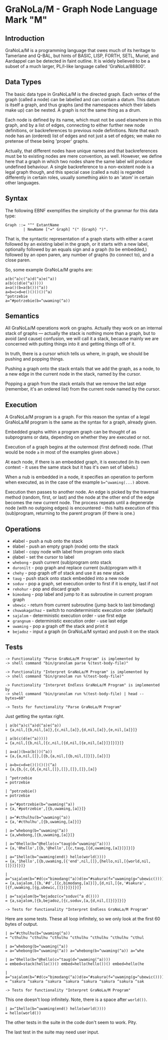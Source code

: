 GraNoLa/M - Graph Node Language Mark "M"
========================================

Introduction
------------

GraNoLa/M is a programming language that owes much of its heritage to
Tamerlane and Q-BAL, but hints of BASIC, LISP, FORTH, SETL, Muriel, and
Aardappel can be detected in faint outline.  It is widely believed to be a
subset of a much larger, PL/I-like language called 'GraNoLa/88800'.

Data Types
----------

The basic data type in GraNoLa/M is the directed graph.  Each vertex of
the graph (called a node) can be labelled and can contain a datum.  This
datum is itself a graph, and thus graphs (and the namespaces which their
labels make up) can be nested.  A graph is not the same thing as a drum.

Each node is defined by its name, which must not be used elsewhere in
this graph, and by a list of edges, connecting to either further new
node definitions, or backreferences to previous node definitions.  Note
that each node has an (ordered) list of edges and not just a set of
edges; we make no pretense of these being 'proper' graphs.

Actually, that different nodes have unique names and that backreferences
must be to existing nodes are mere convention, as well.  However, we
define here that a graph in which two nodes share the same label will
produce undefined behaviour.  A single backreference to a non-existent
node is a legal graph though, and this special case (called a nub) is
regarded differently in certain roles, usually something akin to an
'atom' in certain other languages.

Syntax
------

The following EBNF exemplifies the simplicity of the grammar for this
data type:

    Graph ::= "^" ExtantName
            | NewName ["=" Graph] "(" {Graph} ")".

That is, the syntactic representation of a graph starts with either a
caret followed by an existing label in the graph, or it starts with a
new label, optionally followed by an equals sign and a graph (to be
embedded,) followed by an open paren, any number of graphs (to connect
to), and a close paren.

So, some example GraNoLa/M graphs are:

    a(b(^a)c(^a)d(^a)e(^a))
    a(b(c(d(e(^a)))))
    a=a()(b=a(b())(^a))
    a=b=c=d=e()()()()(^a)
    ^potrzebie
    a=^#potrzebie(b=^uwaming(^a))

Semantics
---------

All GraNoLa/M operations work on graphs.  Actually they work on an
internal stack of graphs — actually the stack is nothing more than a
graph, but to avoid (and cause) confusion, we will call it a stack,
because mainly we are concerned with putting things into it and getting
things off of it.

In truth, there is a cursor which tells us where, in graph, we should be
pushing and popping things.

Pushing a graph onto the stack entails that we add the graph, as a node,
to a new edge in the current node in the stack, named by the cursor.

Popping a graph from the stack entails that we remove the last edge
(remember, it's an ordered list) from the current node named by the
cursor.

Execution
---------

A GraNoLa/M program is a graph.  For this reason the syntax of a legal
GraNoLa/M program is the same as the syntax for a graph, already given.

Embedded graphs within a program graph can be thought of as subprograms
or data, depending on whether they are executed or not.

Execution of a graph begins at the outermost (first defined) node. (That
would be node `a` in most of the examples given above.)

At each node, if there is an embedded graph, it is executed (in its own
context - it uses the same stack but it has it's own set of labels.)

When a nub is embedded in a node, it specifies an operation to perform
when executed, as in the case of the example `b=^uwaming(...)` above.

Execution then passes to another node.  An edge is picked by the
traversal method (random, first, or last) and the node at the other end
of the edge becomes the new current node.  The process repeats until a
degenerate node (with no outgoing edges) is encountered - this halts
execution of this (sub)program, returning to the parent program (if
there is one.)

Operations
----------

*   `#`label - push a nub onto the stack
*   `0`label - push an empty graph (node) onto the stack
*   `1`label - copy node with label from program onto stack
*   `@`label - set the cursor to label
*   `whebong` - push current (sub)program onto stack
*   `duronilt` - pop graph and replace current (sub)program with it
*   `chehy` - pop graph off of stack and use it as new stack
*   `taug` - push stack onto stack embedded into a new node
*   `soduv` - pop a graph, set execution order to first if it is empty, last if not
*   `rehohur` - pop and discard graph
*   `bimodang` - pop label and jump to it as subroutine in current program graph
*   `ubewic` - return from current subroutine (jump back to last bimodang)
*   `chuwakagathaz` - switch to nondeterministic execution order (default)
*   `sajalom` - deterministic execution order - use first edge
*   `grangnum` - deterministic execution order - use last edge 
*   `uwaming` - pop a graph off the stack and print it
*   `bejadoz` - input a graph (in GraNoLa/M syntax) and push it on the stack

Tests
-----

    -> Functionality "Parse GraNoLa/M Program" is implemented by
    -> shell command "bin/granolam parse %(test-body-file)"

    -> Functionality "Interpret GraNoLa/M Program" is implemented by
    -> shell command "bin/granolam run %(test-body-file)"

    -> Functionality "Interpret Endless GraNoLa/M Program" is implemented by
    -> shell command "bin/granolam run %(test-body-file) | head --bytes=60"

    -> Tests for functionality "Parse GraNoLa/M Program"

Just getting the syntax right.

    | a(b(^a)c(^a)d(^a)e(^a))
    = {a,nil,[{b,nil,[a]},{c,nil,[a]},{d,nil,[a]},{e,nil,[a]}]}

    | a(b(c(d(e(^a)))))
    = {a,nil,[{b,nil,[{c,nil,[{d,nil,[{e,nil,[a]}]}]}]}]}

    | a=a()(b=a(b())(^a))
    = {a,{a,nil,[]},[{b,{a,nil,[{b,nil,[]}]},[a]}]}

    | a=b=c=d=e()()()()(^a)
    = {a,{b,{c,{d,{e,nil,[]},[]},[]},[]},[a]}

    | ^potrzebie
    = potrzebie

    | ^potrzebie()
    = potrzebie

    | a=^#potrzebie(b=^uwaming(^a))
    = {a,'#potrzebie',[{b,uwaming,[a]}]}

    | a=^#cthulhu(b=^uwaming(^a))
    = {a,'#cthulhu',[{b,uwaming,[a]}]}

    | a=^whebong(b=^uwaming(^a))
    = {a,whebong,[{b,uwaming,[a]}]}

    | a=^0hello(b=^@hello(c=^taug(d=^uwaming(^a))))
    = {a,'0hello',[{b,'@hello',[{c,taug,[{d,uwaming,[a]}]}]}]}

    | a=^1hello(b=^uwaming(end() hello(world())))
    = {a,'1hello',[{b,uwaming,[{'end',nil,[]},{hello,nil,[{world,nil,[]}]}]}]}

    | a=^sajalom(b=^#d(c=^bimodang(^a))d(e=^#sakura(f=^uwaming(g=^ubewic()))))
    = {a,sajalom,[{b,'#d',[{c,bimodang,[a]}]},{d,nil,[{e,'#sakura',[{f,uwaming,[{g,ubewic,[]}]}]}]}]}

    | a=^sajalom(b=^bejadoz(c=^soduv(^a d())))
    = {a,sajalom,[{b,bejadoz,[{c,soduv,[a,{d,nil,[]}]}]}]}

    -> Tests for functionality "Interpret Endless GraNoLa/M Program"

Here are some tests.  These all loop infinitely, so we only look at the
first 60 bytes of output.

    | a=^#cthulhu(b=^uwaming(^a))
    = ^cthulhu ^cthulhu ^cthulhu ^cthulhu ^cthulhu ^cthulhu ^cthul

    | a=^whebong(b=^uwaming(^a))
    = a=^whebong(b=^uwaming(^a)) a=^whebong(b=^uwaming(^a)) a=^whe

    | a=^0hello(b=^@hello(c=^taug(d=^uwaming(^a))))
    = embed=stack(hello())() embed=hello(hello())() embed=hello(he

    | a=^sajalom(b=^#d(c=^bimodang(^a))d(e=^#sakura(f=^uwaming(g=^ubewic()))))
    = ^sakura ^sakura ^sakura ^sakura ^sakura ^sakura ^sakura ^sak

    -> Tests for functionality "Interpret GraNoLa/M Program"

This one doesn't loop infinitely.  Note, there is a space after `world())`.

    | a=^1hello(b=^uwaming(end() hello(world())))
    = hello(world()) 

The other tests in the suite in the code don't seem to work.  Pity.

The last test in the suite may need user input.
